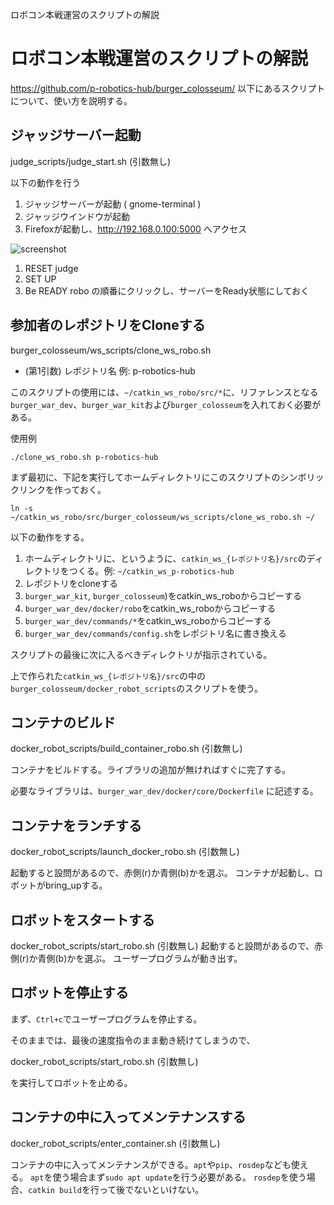 ロボコン本戦運営のスクリプトの解説

# ロボコン本戦運営のスクリプトの解説
https://github.com/p-robotics-hub/burger_colosseum/
以下にあるスクリプトについて、使い方を説明する。

## ジャッジサーバー起動
judge_scripts/judge_start.sh
(引数無し)

以下の動作を行う
1. ジャッジサーバーが起動 ( gnome-terminal )
2. ジャッジウインドウが起動
3. Firefoxが起動し、http://192.168.0.100:5000 へアクセス

![screenshot](image/judge-browser.jpg)

1. RESET judge
2. SET UP
3. Be READY robo
の順番にクリックし、サーバーをReady状態にしておく

## 参加者のレポジトリをCloneする
burger_colosseum/ws_scripts/clone_ws_robo.sh
- (第1引数) レポジトリ名 例: p-robotics-hub

このスクリプトの使用には、`~/catkin_ws_robo/src/*`に、リファレンスとなる
`burger_war_dev`、`burger_war_kit`および`burger_colosseum`を入れておく必要がある。


使用例
```
./clone_ws_robo.sh p-robotics-hub
```

まず最初に、下記を実行してホームディレクトリにこのスクリプトのシンボリックリンクを作っておく。
```
ln -s ~/catkin_ws_robo/src/burger_colosseum/ws_scripts/clone_ws_robo.sh ~/
```

以下の動作をする。
1. ホームディレクトリに、というように、`catkin_ws_{レポジトリ名}/src`のディレクトリをつくる。例: 
`~/catkin_ws_p-robotics-hub`
2. レポジトリをcloneする
3. `burger_war_kit`, `burger_colosseum`)をcatkin_ws_roboからコピーする
4. `burger_war_dev/docker/robo`をcatkin_ws_roboからコピーする
5. `burger_war_dev/commands/*`をcatkin_ws_roboからコピーする
6. `burger_war_dev/commands/config.sh`をレポジトリ名に書き換える
	
	
スクリプトの最後に次に入るべきディレクトリが指示されている。

上で作られた`catkin_ws_{レポジトリ名}/src`の中の`burger_colosseum/docker_robot_scripts`のスクリプトを使う。

## コンテナのビルド
docker_robot_scripts/build_container_robo.sh
(引数無し)

コンテナをビルドする。ライブラリの追加が無ければすぐに完了する。

必要なライブラリは、`burger_war_dev/docker/core/Dockerfile`
に記述する。

## コンテナをランチする
docker_robot_scripts/launch_docker_robo.sh
(引数無し)

起動すると設問があるので、赤側(r)か青側(b)かを選ぶ。
コンテナが起動し、ロボットがbring_upする。

## ロボットをスタートする
docker_robot_scripts/start_robo.sh
(引数無し)
起動すると設問があるので、赤側(r)か青側(b)かを選ぶ。
ユーザープログラムが動き出す。

## ロボットを停止する
まず、`Ctrl+c`でユーザープログラムを停止する。

そのままでは、最後の速度指令のまま動き続けてしまうので、

docker_robot_scripts/start_robo.sh
(引数無し)

を実行してロボットを止める。

## コンテナの中に入ってメンテナンスする
docker_robot_scripts/enter_container.sh
(引数無し)

コンテナの中に入ってメンテナンスができる。`apt`や`pip`、`rosdep`なども使える。
`apt`を使う場合まず`sudo apt update`を行う必要がある。
`rosdep`を使う場合、`catkin build`を行って後でないといけない。
